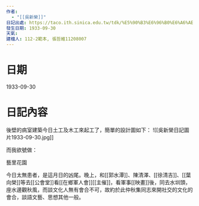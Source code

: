 ```yaml
---
作者:
  - "[[吳新榮]]"
日記出處: https://taco.ith.sinica.edu.tw/tdk/%E5%90%B3%E6%96%B0%E6%A6%AE%E6%97%A5%E8%A8%98/1933-09-30
發生日期: 1933-09-30
天氣: 
建檔人: 112-2範本, 張哲維11208007
---
```


# 日期
1933-09-30
# 日記內容
後壁的病室建築今日土工及木工來起工了，簡單的設計圖如下：
![[吳新榮日記圖片1933-09-30.jpg]]

而我欲號做：

藝里花園

今日太無患者，是這月日的凶尾。晚上，和[[郭水潭]]、陳清澤、[[徐清吉]]、[[葉向榮]]等去[[公會堂]]看[[在鄉軍人會]][[主催]]，看軍事[[映畫]]後，同去水圳頭，座水邊觀秋風，而談文化人無有會合不可，故約於此仲秋集同志來開社交的文化的會合，談語文藝、思想其他一般。